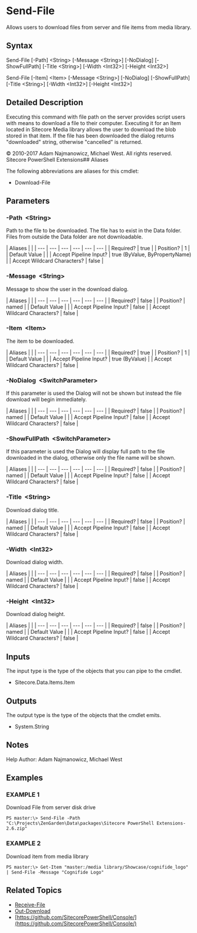 # Send-File

Allows users to download files from server and file items from media library.

## Syntax

Send-File \[-Path\] &lt;String&gt; \[-Message &lt;String&gt;\] \[-NoDialog\] \[-ShowFullPath\] \[-Title &lt;String&gt;\] \[-Width &lt;Int32&gt;\] \[-Height &lt;Int32&gt;\]

Send-File \[-Item\] &lt;Item&gt; \[-Message &lt;String&gt;\] \[-NoDialog\] \[-ShowFullPath\] \[-Title &lt;String&gt;\] \[-Width &lt;Int32&gt;\] \[-Height &lt;Int32&gt;\]

## Detailed Description

Executing this command with file path on the server provides script users with means to download a file to their computer. Executing it for an Item located in Sitecore Media library allows the user to download the blob stored in that item. If the file has been downloaded the dialog returns "downloaded" string, otherwise "cancelled" is returned.

© 2010-2017 Adam Najmanowicz, Michael West. All rights reserved. Sitecore PowerShell Extensions\#\# Aliases

The following abbreviations are aliases for this cmdlet:

* Download-File 

## Parameters

### -Path  &lt;String&gt;

Path to the file to be downloaded. The file has to exist in the Data folder. Files from outside the Data folder are not downloadable.

| Aliases |  |
| --- | --- | --- | --- | --- | --- |
| Required? | true |
| Position? | 1 |
| Default Value |  |
| Accept Pipeline Input? | true \(ByValue, ByPropertyName\) |
| Accept Wildcard Characters? | false |

### -Message  &lt;String&gt;

Message to show the user in the download dialog.

| Aliases |  |
| --- | --- | --- | --- | --- | --- |
| Required? | false |
| Position? | named |
| Default Value |  |
| Accept Pipeline Input? | false |
| Accept Wildcard Characters? | false |

### -Item  &lt;Item&gt;

The item to be downloaded.

| Aliases |  |
| --- | --- | --- | --- | --- | --- |
| Required? | true |
| Position? | 1 |
| Default Value |  |
| Accept Pipeline Input? | true \(ByValue\) |
| Accept Wildcard Characters? | false |

### -NoDialog  &lt;SwitchParameter&gt;

If this parameter is used the Dialog will not be shown but instead the file download will begin immediately.

| Aliases |  |
| --- | --- | --- | --- | --- | --- |
| Required? | false |
| Position? | named |
| Default Value |  |
| Accept Pipeline Input? | false |
| Accept Wildcard Characters? | false |

### -ShowFullPath  &lt;SwitchParameter&gt;

If this parameter is used the Dialog will display full path to the file downloaded in the dialog, otherwise only the file name will be shown.

| Aliases |  |
| --- | --- | --- | --- | --- | --- |
| Required? | false |
| Position? | named |
| Default Value |  |
| Accept Pipeline Input? | false |
| Accept Wildcard Characters? | false |

### -Title  &lt;String&gt;

Download dialog title.

| Aliases |  |
| --- | --- | --- | --- | --- | --- |
| Required? | false |
| Position? | named |
| Default Value |  |
| Accept Pipeline Input? | false |
| Accept Wildcard Characters? | false |

### -Width  &lt;Int32&gt;

Download dialog width.

| Aliases |  |
| --- | --- | --- | --- | --- | --- |
| Required? | false |
| Position? | named |
| Default Value |  |
| Accept Pipeline Input? | false |
| Accept Wildcard Characters? | false |

### -Height  &lt;Int32&gt;

Download dialog height.

| Aliases |  |
| --- | --- | --- | --- | --- | --- |
| Required? | false |
| Position? | named |
| Default Value |  |
| Accept Pipeline Input? | false |
| Accept Wildcard Characters? | false |

## Inputs

The input type is the type of the objects that you can pipe to the cmdlet.

* Sitecore.Data.Items.Item 

## Outputs

The output type is the type of the objects that the cmdlet emits.

* System.String 

## Notes

Help Author: Adam Najmanowicz, Michael West

## Examples

### EXAMPLE 1

Download File from server disk drive

```text
PS master:\> Send-File -Path "C:\Projects\ZenGarden\Data\packages\Sitecore PowerShell Extensions-2.6.zip"
```

### EXAMPLE 2

Download item from media library

```text
PS master:\> Get-Item "master:/media library/Showcase/cognifide_logo" | Send-File -Message "Cognifide Logo"
```

## Related Topics

* [Receive-File](receive-file.md)
* [Out-Download](out-download.md)
* [https://github.com/SitecorePowerShell/Console/](https://github.com/SitecorePowerShell/Console/) 

